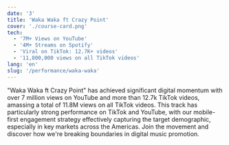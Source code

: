 ```yaml
---
date: '3'
title: 'Waka Waka ft Crazy Point'
cover: './course-card.png'
tech:
  - '7M+ Views on YouTube'
  - '4M+ Streams on Spotify'
  - 'Viral on TikTok: 12.7K+ videos'
  - '11,800,000 views on all TikTok videos'
lang: 'en'
slug: '/performance/waka-waka'
---
```


"Waka Waka ft Crazy Point" has achieved significant digital momentum with over 7 million views on YouTube and more than 12.7k TikTok videos, amassing a total of 11.8M views on all TikTok videos. This track has particularly strong performance on TikTok and YouTube, with our mobile-first engagement strategy effectively capturing the target demographic, especially in key markets across the Americas. Join the movement and discover how we're breaking boundaries in digital music promotion.
